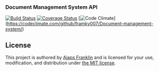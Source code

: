 ### Document Management System API

[![Build Status](https://travis-ci.org/framky007/Document-management-system.svg?branch=master)](https://travis-ci.org/framky007/Document-management-system)
[![Coverage Status](https://coveralls.io/repos/github/framky007/Document-management-system/badge.svg?branch=master)](https://coveralls.io/github/framky007/Document-management-system?branch=master)
[![Code Climate](https://codeclimate.com/github/framky007/Document-management-system/badges/gpa.svg)]
(https://codeclimate.com/github/framky007/Document-management-system/) 

## License
This project is authored by [Ajaps Franklin]() and is licensed 
for your use, modification, and distribution under [the MIT license](https://en.wikipedia.org/wiki/MIT_License).
